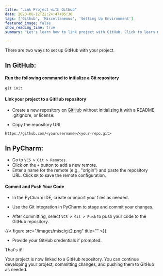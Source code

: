 ```yaml
---
title: "Link Project with Github"
date: 2023-06-12T22:24:47+05:30
tags: ['Github', 'Miscellaneous', 'Setting Up Environment']
featured_image: false
show_reading_time: true
summary: "Let's learn how to link project with GitHub. Click to learn more."

---
```

There are two ways to set up GitHub with your project.

## In GitHub:

#### Run the following command to initialize a Git repository
```csharp
git init
````
#### Link your project to a GitHub repository
* Create a new repository on [GitHub](https://github.com/new) without initializing it with a README, .gitignore, or license.

* Copy the repository URL 

```https://github.com/<yourusername>/<your-repo.git>```



## In PyCharm: 

* Go to `VCS > Git > Remotes`.
* Click on the `+` button to add a new remote.
* Enter a name for the remote (e.g., "origin") and paste the repository URL. Click `OK` to save the remote configuration.

#### Commit and Push Your Code
* In the PyCharm IDE, create or import your files as needed.

* Use the Git integration in PyCharm to stage and commit your changes.
* After committing, select `VCS > Git > Push` to push your code to the GitHub repository.

[//]: # ([{{< figure src="/images/misc/git2.png" title="" >}}]&#40;/images/misc/git2.png&#41;)
[{{< figure src="/images/misc/git2.png" title="" >}}](/images/misc/git2.png)

* Provide your GitHub credentials if prompted.

That's it!!

Your project is now linked to a GitHub repository. 
You can continue developing your project, committing changes, and pushing them to GitHub as needed.